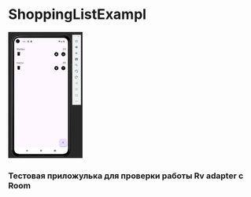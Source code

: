 # ShoppingListExampl

<p float="left">
  <img src="./gitDock/img1.png" width="30%" /
</p>

### Тестовая приложулька для проверки работы Rv adapter с Room
